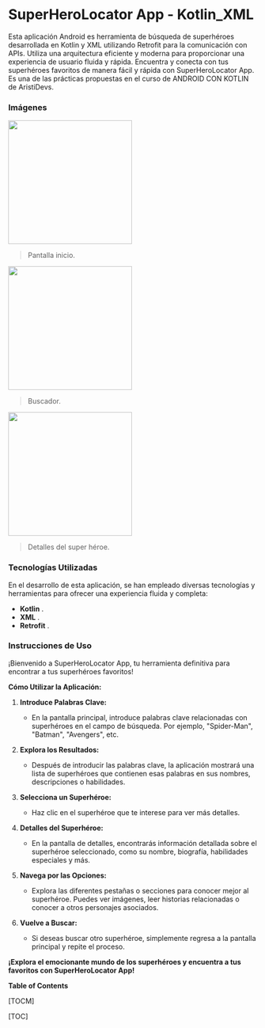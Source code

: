 # SuperHeroLocator App - Kotlin_XML

Esta aplicación Android es herramienta de búsqueda de superhéroes desarrollada en Kotlin y XML utilizando Retrofit para la comunicación con APIs. Utiliza una arquitectura eficiente y moderna para proporcionar una experiencia de usuario fluida y rápida. Encuentra y conecta con tus superhéroes favoritos de manera fácil y rápida con SuperHeroLocator App. Es una de las prácticas propuestas en el curso de ANDROID CON KOTLIN de AristiDevs.

### Imágenes

<img src="https://github.com/drg471/SuperHeroesLocatorApp/assets/113433396/93a21187-f080-430f-a9e8-65995101b545" width="250">

> Pantalla inicio.

<img src="https://github.com/drg471/SuperHeroesLocatorApp/assets/113433396/084a238c-4acc-4b1e-bbc3-0fcbf400eb37" width="250">

> Buscador.

<img src="https://github.com/drg471/SuperHeroesLocatorApp/assets/113433396/0586fd5c-a117-4a76-b329-e9870d4eed63" width="250">

> Detalles del super héroe.

### Tecnologías Utilizadas

En el desarrollo de esta aplicación, se han empleado diversas tecnologías y herramientas para ofrecer una experiencia fluida y completa:

- **Kotlin** .
- **XML** .
- **Retrofit** .

### Instrucciones de Uso

¡Bienvenido a SuperHeroLocator App, tu herramienta definitiva para encontrar a tus superhéroes favoritos!

**Cómo Utilizar la Aplicación:**

1. **Introduce Palabras Clave:**
   - En la pantalla principal, introduce palabras clave relacionadas con superhéroes en el campo de búsqueda. Por ejemplo, "Spider-Man", "Batman", "Avengers", etc.

2. **Explora los Resultados:**
   - Después de introducir las palabras clave, la aplicación mostrará una lista de superhéroes que contienen esas palabras en sus nombres, descripciones o habilidades.

3. **Selecciona un Superhéroe:**
   - Haz clic en el superhéroe que te interese para ver más detalles.

4. **Detalles del Superhéroe:**
   - En la pantalla de detalles, encontrarás información detallada sobre el superhéroe seleccionado, como su nombre, biografía, habilidades especiales y más.

5. **Navega por las Opciones:**
   - Explora las diferentes pestañas o secciones para conocer mejor al superhéroe. Puedes ver imágenes, leer historias relacionadas o conocer a otros personajes asociados.

6. **Vuelve a Buscar:**
   - Si deseas buscar otro superhéroe, simplemente regresa a la pantalla principal y repite el proceso.

**¡Explora el emocionante mundo de los superhéroes y encuentra a tus favoritos con SuperHeroLocator App!**


        

**Table of Contents**

[TOCM]

[TOC]
